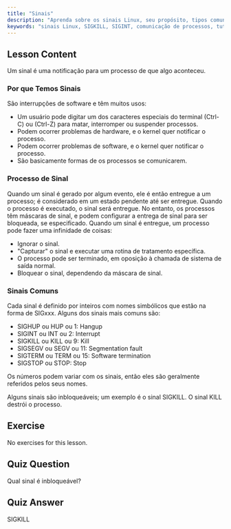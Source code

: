 ```yaml
---
title: "Sinais"
description: "Aprenda sobre os sinais Linux, seu propósito, tipos comuns como SIGINT e SIGKILL, e como os processos os manipulam. Entenda os conceitos básicos de sinais para um melhor controle do Linux."
keywords: "sinais Linux, SIGKILL, SIGINT, comunicação de processos, tutorial Linux, Linux para iniciantes, guia Linux"
---
```


## Lesson Content

Um sinal é uma notificação para um processo de que algo aconteceu.

### Por que Temos Sinais

São interrupções de software e têm muitos usos:

- Um usuário pode digitar um dos caracteres especiais do terminal (Ctrl-C) ou (Ctrl-Z) para matar, interromper ou suspender processos.
- Podem ocorrer problemas de hardware, e o kernel quer notificar o processo.
- Podem ocorrer problemas de software, e o kernel quer notificar o processo.
- São basicamente formas de os processos se comunicarem.

### Processo de Sinal

Quando um sinal é gerado por algum evento, ele é então entregue a um processo; é considerado em um estado pendente até ser entregue. Quando o processo é executado, o sinal será entregue. No entanto, os processos têm máscaras de sinal, e podem configurar a entrega de sinal para ser bloqueada, se especificado. Quando um sinal é entregue, um processo pode fazer uma infinidade de coisas:

- Ignorar o sinal.
- "Capturar" o sinal e executar uma rotina de tratamento específica.
- O processo pode ser terminado, em oposição à chamada de sistema de saída normal.
- Bloquear o sinal, dependendo da máscara de sinal.

### Sinais Comuns

Cada sinal é definido por inteiros com nomes simbólicos que estão na forma de SIGxxx. Alguns dos sinais mais comuns são:

- SIGHUP ou HUP ou 1: Hangup
- SIGINT ou INT ou 2: Interrupt
- SIGKILL ou KILL ou 9: Kill
- SIGSEGV ou SEGV ou 11: Segmentation fault
- SIGTERM ou TERM ou 15: Software termination
- SIGSTOP ou STOP: Stop

Os números podem variar com os sinais, então eles são geralmente referidos pelos seus nomes.

Alguns sinais são inbloqueáveis; um exemplo é o sinal SIGKILL. O sinal KILL destrói o processo.

## Exercise

No exercises for this lesson.

## Quiz Question

Qual sinal é inbloqueável?

## Quiz Answer

SIGKILL
